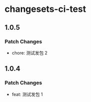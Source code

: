 # changesets-ci-test

## 1.0.5

### Patch Changes

- chore: 测试发包 2

## 1.0.4

### Patch Changes

- feat: 测试发包 1
